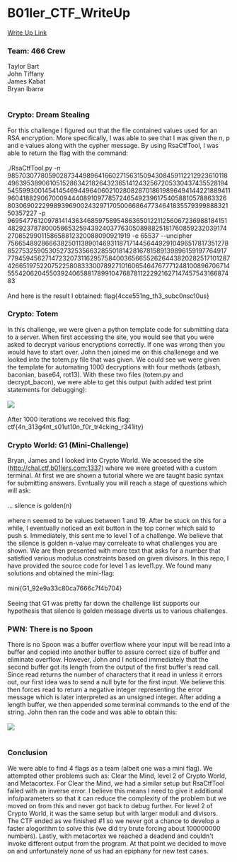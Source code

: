 # B01ler_CTF_WriteUp
[Write Up Link](https://github.com/tbart27/B01ler_CTF_WriteUp/blob/master/README.md)

### Team: 466 Crew
Taylor Bart<br>
John Tiffany<br>
James Kabat<br>
Bryan Ibarra<br>
<br>
### Crypto: Dream Stealing
For this challenge I figured out that the file contained values used for an RSA encryption. More specifically, I was able to see that I was given the n, p and e values along with the cypher message. By using RsaCtfTool, I was able to return the flag with the command:<br>
<br>
./RsaCtfTool.py -n 98570307780590287344989641660271563150943084591122129236101184963953890610515286342182643236514124325672053304374355281945455993001454145469449640602102808287018619896494144221889411960418829067000944408910977857246549239617540588105788633268030690222998939690024329717050066864773464183557939988832150357227 -p 9695477612097814143634685975895486365012211256067236988184151482923787800058653259439240377630508988251817608592320391742708529901158658812320088090921919 -e 65537 --uncipher 75665489286663825011389014693118717144564492910496517817351278852753259053052732535663285501814281678158913989615919776491777945945627147232073116295758400365665526264438202825171012874266519752207522580833300789271016065464767771248100896706714555420620455039240658817899104768781122292162714745754316687483<br>
<br>
And here is the result I obtained: flag{4cce551ng_th3_subc0nsc10us}<br>
### Crypto: Totem
In this challenge, we were given a python template code for submitting data to a server. When first accessing the site, you would see that you were asked to decrypt various encryptions correctly. If one was wrong then you would have to start over. John then joined me on this challenege and we looked into the totem.py file that was given. We could see we were given the template for automating 1000 decryptions with four methods (atbash, baconian, base64, rot13). With these two files (totem.py and decrypt_bacon), we were able to get this output (with added test print statements for debugging):<br>
<br>
![](https://github.com/tbart27/B01ler_CTF_WriteUp/blob/main/crypto1.png)<br>
<br>
After 1000 iterations we received this flag: ctf{4n_313g4nt_s01ut10n_f0r_tr4cking_r341ity}
### Crypto World: G1 (Mini-Challenge)
Bryan, James and I looked into Crypto World. We accessed the site (http://chal.ctf.b01lers.com:1337) where we were greeted with a custom terminal. At first we are shown a tutorial where we are taught basic syntax for submitting answers. Evntually you will reach a stage of questions which will ask: <br>
<br>
... silence is golden(n)<br>
<br>
where n seemed to be values between 1 and 19. After be stuck on this for a while, I eventually noticed an exit button in the top corner which said to push s. Immediately, this sent me to level 1 of a challenge. We believe that the silence is golden n-value may correleate to what challenges you are shown. We are then presented with more text that asks for a number that satisfied various modulus constraints based on given divisors. In this repo, I have provided the source code for level 1 as level1.py. We found many solutions and obtained the mini-flag:<br>
<br>
mini{G1_92e9a33c80ca7666c7f4b704}<br>
<br>
Seeing that G1 was pretty far down the challenge list supports our hypothesis that silence is golden message diverts us to various challenges.
### PWN: There is no Spoon
There is no Spoon was a buffer overflow where your input will be read into a buffer and copied into another buffer to assure correct size of buffer and eliminate overflow. However, John and I noticed immediately that the second buffer got its length from the output of the first buffer's read call. Since read returns the number of characters that it read in unless it errors out, our first idea was to send a null byte for the first input. We believe this then forces read to return a negative integer representing the error message which is later interpreted as an unsigned integer. After adding a length buffer, we then appended some terminal commands to the end of the string. John then ran the code and was able to obtain this:<br>
<br>
![](https://github.com/tbart27/B01ler_CTF_WriteUp/blob/main/pwn1.png)<br>
<br>

### Conclusion
We were able to find 4 flags as a team (albeit one was a mini flag). We attempted other problems such as: Clear the Mind, level 2 of Crypto World, and Metacortex. For Clear the Mind, we had a similar setup but RsaCtfTool failed with an inverse error. I believe this means I need to give it additional info/parameters so that it can reduce the complexity of the problem but we moved on from this and never got back to debug further. For level 2 of Crypto World, it was the same setup but with larger moduli and divisors. The CTF ended as we finished #1 so we never got a chance to develop a faster alogorithm to solve this (we did try brute forcing about 100000000 numbers). Lastly, with metacortex we reached a deadend and couldn't invoke different output from the program. At that point we decided to move on and unfortunately none of us had an epiphany for new test cases.
